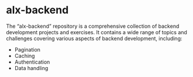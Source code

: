 # alx-backend
The “alx-backend” repository is a comprehensive collection of backend development projects and exercises. It contains a wide range of topics and challenges covering various aspects of backend development, including:

* Pagination
* Caching
* Authentication
* Data handling
